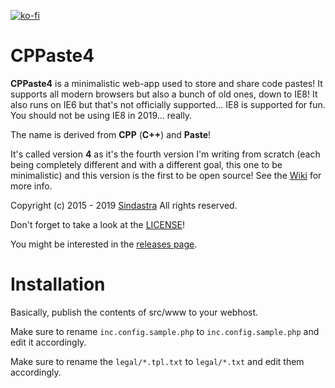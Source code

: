 [![ko-fi](https://www.ko-fi.com/img/githubbutton_sm.svg)](https://ko-fi.com/W7W215OZB)
# CPPaste4

**CPPaste4** is a minimalistic web-app used to store and share code pastes! It supports all modern browsers but also a bunch of old ones, down to IE8! It also runs on IE6 but that's not officially supported... IE8 is supported for fun. You should not be using IE8 in 2019... really.

The name is derived from **CPP** (**C++**) and **Paste**!

It's called version **4** as it's the fourth version I'm writing from scratch (each being completely different and with a different goal, this one to be minimalistic) and this version is the first to be open source! See the [Wiki](https://github.com/sindastra/CPPaste4/wiki) for more info.

Copyright (c) 2015 - 2019 [Sindastra](https://github.com/sindastra)
All rights reserved.

Don't forget to take a look at the [LICENSE](LICENSE.md)!

You might be interested in the [releases page](https://github.com/sindastra/CPPaste4/releases).


# Installation

Basically, publish the contents of src/www to your webhost.

Make sure to rename ```inc.config.sample.php``` to ```inc.config.sample.php``` and edit it accordingly.

Make sure to rename the ```legal/*.tpl.txt``` to ```legal/*.txt``` and edit them accordingly.
